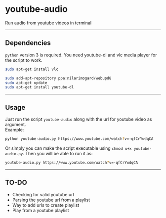 # youtube-audio
Run audio from youtube videos in terminal

---------

## Dependencies
`python` version 3 is required.
You need youtube-dl and vlc media player for the script to work. 

```bash
sudo apt-get install vlc
```

```bash
sudo add-apt-repository ppa:nilarimogard/webupd8
sudo apt-get update
sudo apt-get install youtube-dl
```

------------

## Usage
Just run the script `youtube-audio` along with the url for youtube video as argument.  
Example:

```bash
python youtube-audio.py https://www.youtube.com/watch?v=-qfCrYwdqCA
```

Or simply you can make the script executable using `chmod u+x youtube-audio.py`. Then you will be able to run it as:
```bash
youtube-audio.py https://www.youtube.com/watch?v=-qfCrYwdqCA
```
-----------

## TO-DO
- Checking for valid youtube url
- Parsing the youtube url from a playlist
- Way to add urls to create playlist
- Play from a youtube playlist

